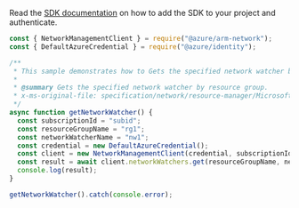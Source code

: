 Read the [SDK documentation](https://github.com/Azure/azure-sdk-for-js/blob/%40azure%2Farm-network_27.0.0/sdk/network/arm-network/README.md) on how to add the SDK to your project and authenticate.

```javascript
const { NetworkManagementClient } = require("@azure/arm-network");
const { DefaultAzureCredential } = require("@azure/identity");

/**
 * This sample demonstrates how to Gets the specified network watcher by resource group.
 *
 * @summary Gets the specified network watcher by resource group.
 * x-ms-original-file: specification/network/resource-manager/Microsoft.Network/stable/2021-05-01/examples/NetworkWatcherGet.json
 */
async function getNetworkWatcher() {
  const subscriptionId = "subid";
  const resourceGroupName = "rg1";
  const networkWatcherName = "nw1";
  const credential = new DefaultAzureCredential();
  const client = new NetworkManagementClient(credential, subscriptionId);
  const result = await client.networkWatchers.get(resourceGroupName, networkWatcherName);
  console.log(result);
}

getNetworkWatcher().catch(console.error);
```
